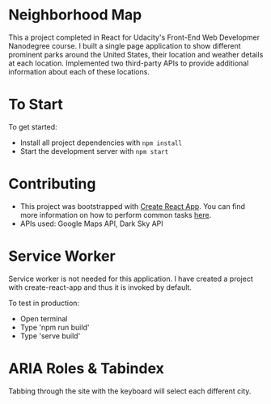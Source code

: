 # Neighborhood Map
This a project completed in React for Udacity's Front-End Web Developmer Nanodegree course. I built a single page application to show different prominent parks around the United States, their location and weather details at each location. Implemented two third-party APIs to provide additional information about each of these locations.

# To Start
To get started:

* Install all project dependencies with `npm install`
* Start the development server with `npm start`

# Contributing
* This project was bootstrapped with [Create React App](https://github.com/facebookincubator/create-react-app). You can find more information on how to perform common tasks [here](https://github.com/facebookincubator/create-react-app/blob/master/packages/react-scripts/template/README.md).
* APIs used: Google Maps API, Dark Sky API

# Service Worker
Service worker is not needed for this application. I have created a project with create-react-app and thus it is invoked by default. 

To test in production: 
* Open terminal
* Type 'npm run build'
* Type 'serve build'


# ARIA Roles & Tabindex
Tabbing through the site with the keyboard will select each different city.
